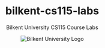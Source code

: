 <h1 align="center">bilkent-cs115-labs</h1>

<p align="center">Bilkent University CS115 Course Labs</p>

<p align="center">
  <img src="[path/to/your/logo.png](https://github.com/tarhanefe/bilkent-cs115-labs/assets/73281981/c2b3e993-0a1c-4a88-8c99-b82ccf09a4c8)" alt="Bilkent University Logo" />
</p>
